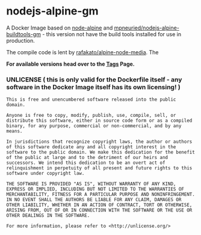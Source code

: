 # nodejs-alpine-gm

A Docker Image based on [node-alpine](https://github.com/nodejs/docker-node/tree/master/4.8/alpine) and [mpneuried/nodejs-alpine-buildtools-gm](https://github.com/mpneuried/nodejs-alpine-buildtools-gm) - this version not have the build tools installed for use in production.

The compile code is lent by [rafakato/alpine-node-media](https://hub.docker.com/r/rafakato/alpine-node-media/).
The 

**For available versions head over to the [Tags](Tags/) Page.**


### UNLICENSE ( this is only valid for the Dockerfile itself - any software in the Docker Image itself has its own licensing! )

```
This is free and unencumbered software released into the public domain.

Anyone is free to copy, modify, publish, use, compile, sell, or
distribute this software, either in source code form or as a compiled
binary, for any purpose, commercial or non-commercial, and by any
means.

In jurisdictions that recognize copyright laws, the author or authors
of this software dedicate any and all copyright interest in the
software to the public domain. We make this dedication for the benefit
of the public at large and to the detriment of our heirs and
successors. We intend this dedication to be an overt act of
relinquishment in perpetuity of all present and future rights to this
software under copyright law.

THE SOFTWARE IS PROVIDED "AS IS", WITHOUT WARRANTY OF ANY KIND,
EXPRESS OR IMPLIED, INCLUDING BUT NOT LIMITED TO THE WARRANTIES OF
MERCHANTABILITY, FITNESS FOR A PARTICULAR PURPOSE AND NONINFRINGEMENT.
IN NO EVENT SHALL THE AUTHORS BE LIABLE FOR ANY CLAIM, DAMAGES OR
OTHER LIABILITY, WHETHER IN AN ACTION OF CONTRACT, TORT OR OTHERWISE,
ARISING FROM, OUT OF OR IN CONNECTION WITH THE SOFTWARE OR THE USE OR
OTHER DEALINGS IN THE SOFTWARE.

For more information, please refer to <http://unlicense.org/>
```
